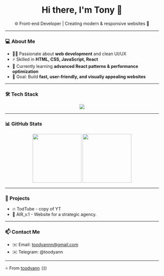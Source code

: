 <h1 align="center">Hi there, I'm Tony 👋</h1>

<p align="center">
  🌐 Front-end Developer | Creating modern & responsive websites 🚀
</p>

---

### 💻 About Me  
- 👨‍💻 Passionate about **web development** and clean UI/UX  
- ⚡ Skilled in **HTML, CSS, JavaScript, React**  
- 🌱 Currently learning **advanced React patterns & performance optimization**  
- 🎯 Goal: Build **fast, user-friendly, and visually appealing websites**  

---

### 🛠️ Tech Stack  
<p align="center">
  <img src="https://skillicons.dev/icons?i=html,css,js,react,git,github,vscode" />
</p>

---

### 📊 GitHub Stats  
<p align="center">
  <img src="https://github-readme-stats.vercel.app/api?username=toodyann&show_icons=true&theme=tokyonight" height="160" />
  <img src="https://github-readme-stats.vercel.app/api/top-langs/?username=toodyann&layout=compact&theme=tokyonight" height="160" />
</p>

---

### 🚀 Projects  
- 🔥 TodTube - copy of YT
- 💨 AIR_v.1 - Website for a strategic agency.

---

### 📫 Contact Me  
- ✉️ Email: [toodyannn@gmail.com](mailto:toodyannn@gmail.com)
- ✉️ Telegram: @toodyann

---

⭐️ From [toodyann](https://github.com/toodyann) :)))
